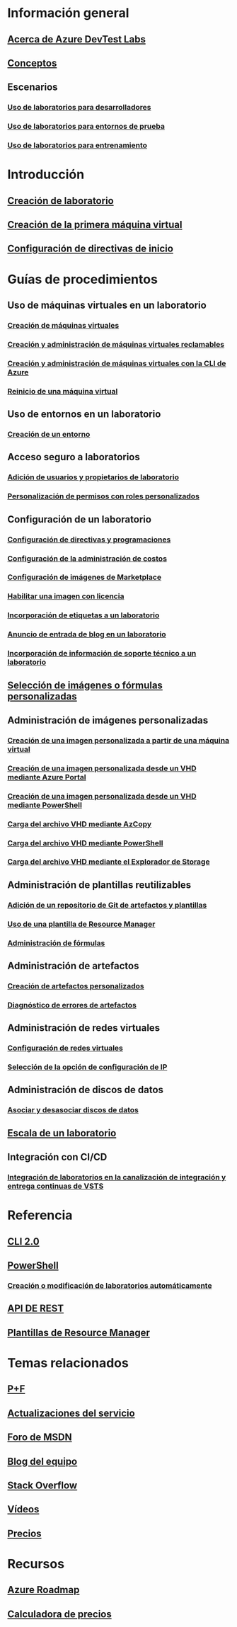 # Información general
## [Acerca de Azure DevTest Labs](devtest-lab-overview.md)
## [Conceptos](devtest-lab-concepts.md)
## Escenarios
### [Uso de laboratorios para desarrolladores](devtest-lab-developer-lab.md)
### [Uso de laboratorios para entornos de prueba](devtest-lab-test-env.md)
### [Uso de laboratorios para entrenamiento](devtest-lab-training-lab.md)

# Introducción
## [Creación de laboratorio](devtest-lab-create-lab.md)
## [Creación de la primera máquina virtual](devtest-lab-create-first-vm.md)
## [Configuración de directivas de inicio](devtest-lab-get-started-with-lab-policies.md)

# Guías de procedimientos
## Uso de máquinas virtuales en un laboratorio
### [Creación de máquinas virtuales](devtest-lab-add-vm.md)
### [Creación y administración de máquinas virtuales reclamables](devtest-lab-add-claimable-vm.md)
### [Creación y administración de máquinas virtuales con la CLI de Azure](devtest-lab-vmcli.md)
### [Reinicio de una máquina virtual](devtest-lab-restart-vm.md)

## Uso de entornos en un laboratorio
### [Creación de un entorno](devtest-lab-create-environment-from-arm.md)

## Acceso seguro a laboratorios
### [Adición de usuarios y propietarios de laboratorio](devtest-lab-add-devtest-user.md)
### [Personalización de permisos con roles personalizados](devtest-lab-grant-user-permissions-to-specific-lab-policies.md)

## Configuración de un laboratorio
### [Configuración de directivas y programaciones](devtest-lab-set-lab-policy.md)
### [Configuración de la administración de costos](devtest-lab-configure-cost-management.md)
### [Configuración de imágenes de Marketplace](devtest-lab-configure-marketplace-images.md)
### [Habilitar una imagen con licencia](devtest-lab-enable-licensed-images.md)
### [Incorporación de etiquetas a un laboratorio](devtest-lab-add-tag.md)
### [Anuncio de entrada de blog en un laboratorio](devtest-lab-announcements.md)
### [Incorporación de información de soporte técnico a un laboratorio](devtest-lab-internal-support-message.md)

## [Selección de imágenes o fórmulas personalizadas](devtest-lab-comparing-vm-base-image-types.md)

## Administración de imágenes personalizadas
### [Creación de una imagen personalizada a partir de una máquina virtual](devtest-lab-create-custom-image-from-vm-using-portal.md)
### [Creación de una imagen personalizada desde un VHD mediante Azure Portal](devtest-lab-create-template.md)
### [Creación de una imagen personalizada desde un VHD mediante PowerShell](devtest-lab-create-custom-image-from-vhd-using-powershell.md)
### [Carga del archivo VHD mediante AzCopy](devtest-lab-upload-vhd-using-azcopy.md)
### [Carga del archivo VHD mediante PowerShell](devtest-lab-upload-vhd-using-powershell.md)
### [Carga del archivo VHD mediante el Explorador de Storage](devtest-lab-upload-vhd-using-storage-explorer.md)

## Administración de plantillas reutilizables
### [Adición de un repositorio de Git de artefactos y plantillas](devtest-lab-add-artifact-repo.md)
### [Uso de una plantilla de Resource Manager](devtest-lab-use-resource-manager-template.md)
### [Administración de fórmulas](devtest-lab-manage-formulas.md)

## Administración de artefactos
### [Creación de artefactos personalizados](devtest-lab-artifact-author.md)
### [Diagnóstico de errores de artefactos](devtest-lab-troubleshoot-artifact-failure.md)

## Administración de redes virtuales
### [Configuración de redes virtuales](devtest-lab-configure-vnet.md)
### [Selección de la opción de configuración de IP](devtest-lab-shared-ip.md)

## Administración de discos de datos
### [Asociar y desasociar discos de datos](devtest-lab-attach-detach-data-disk.md)

## [Escala de un laboratorio](devtest-lab-scale-lab.md)

## Integración con CI/CD
### [Integración de laboratorios en la canalización de integración y entrega continuas de VSTS](devtest-lab-integrate-ci-cd-vsts.md)

# Referencia
## [CLI 2.0](/cli/azure/lab)
## [PowerShell](/powershell/module/azurerm.devtestlabs/#devtest_labs)
### [Creación o modificación de laboratorios automáticamente](devtest-lab-use-arm-and-powershell-for-lab-resources.md)
## [API DE REST](https://docs.microsoft.com/rest/api/dtl/)
## [Plantillas de Resource Manager](https://github.com/Azure/azure-devtestlab/tree/master/Samples)


# Temas relacionados
## [P+F](devtest-lab-faq.md)
## [Actualizaciones del servicio](https://azure.microsoft.com/updates/?product=devtest-lab)
## [Foro de MSDN](https://social.msdn.microsoft.com/Forums/en-US/home?forum=AzureDevTestLabs)
## [Blog del equipo](https://blogs.msdn.microsoft.com/devtestlab/)
## [Stack Overflow](http://stackoverflow.com/questions/tagged/azure-devtest-labs)
## [Vídeos](https://azure.microsoft.com/documentation/videos/index/?services=devtest-lab)
## [Precios](https://azure.microsoft.com/pricing/details/devtest-lab/)


# Recursos
## [Azure Roadmap](https://azure.microsoft.com/en-us/roadmap/?category=developer-tools)
## [Calculadora de precios](https://azure.microsoft.com/pricing/calculator/)
